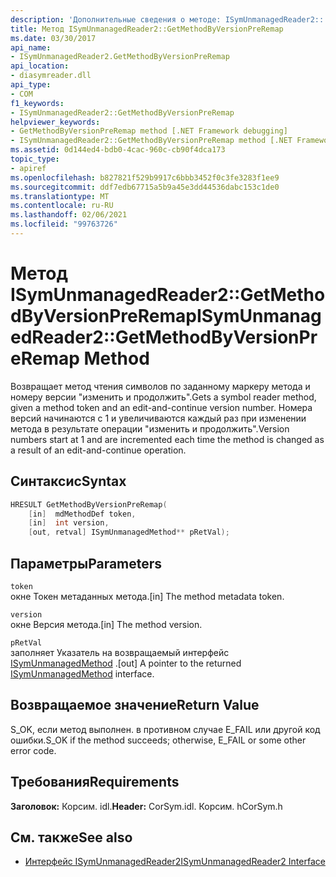 ```yaml
---
description: 'Дополнительные сведения о методе: ISymUnmanagedReader2:: Жетмесодбиверсионпреремап'
title: Метод ISymUnmanagedReader2::GetMethodByVersionPreRemap
ms.date: 03/30/2017
api_name:
- ISymUnmanagedReader2.GetMethodByVersionPreRemap
api_location:
- diasymreader.dll
api_type:
- COM
f1_keywords:
- ISymUnmanagedReader2::GetMethodByVersionPreRemap
helpviewer_keywords:
- GetMethodByVersionPreRemap method [.NET Framework debugging]
- ISymUnmanagedReader2::GetMethodByVersionPreRemap method [.NET Framework debugging]
ms.assetid: 0d144ed4-bdb0-4cac-960c-cb90f4dca173
topic_type:
- apiref
ms.openlocfilehash: b827821f529b9917c6bbb3452f0c3fe3283f1ee9
ms.sourcegitcommit: ddf7edb67715a5b9a45e3dd44536dabc153c1de0
ms.translationtype: MT
ms.contentlocale: ru-RU
ms.lasthandoff: 02/06/2021
ms.locfileid: "99763726"
---
```

# <a name="isymunmanagedreader2getmethodbyversionpreremap-method"></a><span data-ttu-id="e0bb9-103">Метод ISymUnmanagedReader2::GetMethodByVersionPreRemap</span><span class="sxs-lookup"><span data-stu-id="e0bb9-103">ISymUnmanagedReader2::GetMethodByVersionPreRemap Method</span></span>

<span data-ttu-id="e0bb9-104">Возвращает метод чтения символов по заданному маркеру метода и номеру версии "изменить и продолжить".</span><span class="sxs-lookup"><span data-stu-id="e0bb9-104">Gets a symbol reader method, given a method token and an edit-and-continue version number.</span></span> <span data-ttu-id="e0bb9-105">Номера версий начинаются с 1 и увеличиваются каждый раз при изменении метода в результате операции "изменить и продолжить".</span><span class="sxs-lookup"><span data-stu-id="e0bb9-105">Version numbers start at 1 and are incremented each time the method is changed as a result of an edit-and-continue operation.</span></span>  
  
## <a name="syntax"></a><span data-ttu-id="e0bb9-106">Синтаксис</span><span class="sxs-lookup"><span data-stu-id="e0bb9-106">Syntax</span></span>  
  
```cpp  
HRESULT GetMethodByVersionPreRemap(  
    [in]  mdMethodDef token,  
    [in]  int version,  
    [out, retval] ISymUnmanagedMethod** pRetVal);  
```  
  
## <a name="parameters"></a><span data-ttu-id="e0bb9-107">Параметры</span><span class="sxs-lookup"><span data-stu-id="e0bb9-107">Parameters</span></span>  

 `token`  
 <span data-ttu-id="e0bb9-108">окне Токен метаданных метода.</span><span class="sxs-lookup"><span data-stu-id="e0bb9-108">[in] The method metadata token.</span></span>  
  
 `version`  
 <span data-ttu-id="e0bb9-109">окне Версия метода.</span><span class="sxs-lookup"><span data-stu-id="e0bb9-109">[in] The method version.</span></span>  
  
 `pRetVal`  
 <span data-ttu-id="e0bb9-110">заполняет Указатель на возвращаемый интерфейс [ISymUnmanagedMethod](isymunmanagedmethod-interface.md) .</span><span class="sxs-lookup"><span data-stu-id="e0bb9-110">[out] A pointer to the returned [ISymUnmanagedMethod](isymunmanagedmethod-interface.md) interface.</span></span>  
  
## <a name="return-value"></a><span data-ttu-id="e0bb9-111">Возвращаемое значение</span><span class="sxs-lookup"><span data-stu-id="e0bb9-111">Return Value</span></span>  

 <span data-ttu-id="e0bb9-112">S_OK, если метод выполнен. в противном случае E_FAIL или другой код ошибки.</span><span class="sxs-lookup"><span data-stu-id="e0bb9-112">S_OK if the method succeeds; otherwise, E_FAIL or some other error code.</span></span>  
  
## <a name="requirements"></a><span data-ttu-id="e0bb9-113">Требования</span><span class="sxs-lookup"><span data-stu-id="e0bb9-113">Requirements</span></span>  

 <span data-ttu-id="e0bb9-114">**Заголовок:** Корсим. idl.</span><span class="sxs-lookup"><span data-stu-id="e0bb9-114">**Header:** CorSym.idl.</span></span> <span data-ttu-id="e0bb9-115">Корсим. h</span><span class="sxs-lookup"><span data-stu-id="e0bb9-115">CorSym.h</span></span>  
  
## <a name="see-also"></a><span data-ttu-id="e0bb9-116">См. также</span><span class="sxs-lookup"><span data-stu-id="e0bb9-116">See also</span></span>

- [<span data-ttu-id="e0bb9-117">Интерфейс ISymUnmanagedReader2</span><span class="sxs-lookup"><span data-stu-id="e0bb9-117">ISymUnmanagedReader2 Interface</span></span>](isymunmanagedreader2-interface.md)
